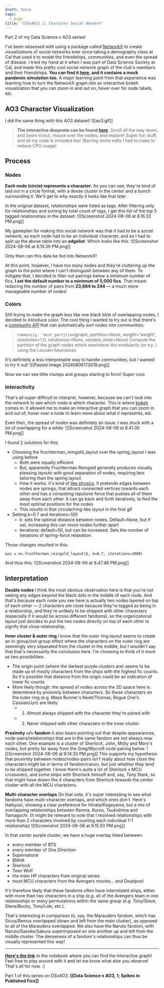```yaml
---
draft: false
tags:
  - page
title: "[DSxAO3] 2: Character Social Network"
---
```

Part 2 of my Data Science x AO3 series!

I've been obsessed with using a package called [NetworkX](https://networkx.org/documentation/stable/index.html) to create visualizations of social networks ever since taking a demography class at Cal that used it to model the friendships, communities, and even the spread of disease. I tried my hand at it when I was part of Data Science Society at Cal, and made this pretty cool social network graph of the club's members and their friendships. **You can find it [here](https://deepnote.com/workspace/dss-decal-67829aaa-bc97-418a-9cdc-52e6c221fe85/project/DSS-Mentor-Project-2325048d-5055-4511-9f4b-e44132021c67/notebook/Networks%20Analysis-a485c62c5cd7412d87b230b38a8763e2), and it contains a mock pandemic simulation too.** A major learning point from that experience was learning how to turn the NetworkX graph into an interactive bokeh visualization that you can zoom in and out on, hover over for node labels, etc. 

## AO3 Character Visualization
I did the same thing with this AO3 dataset! 
![[ao3.gif]]

>**The interactive deepnote can be found [here](https://deepnote.com/workspace/ao3-cdb24469-2834-4827-96fb-17793ac7554f/project/AO3-x-NetworkX-ebe988dc-072f-4e99-a43e-95707726522c/notebook/networkx-03b703c2181e4ca8b2f0c873f2ca863f)**. Scroll all the way down, and zoom in/out, mouse over the nodes, and explore! Super fun stuff, and all my code is included too! (Barring some edits I had to make to reduce CPU usage)

## Process 
### Nodes
**Each node (circle) represents a character.** As you can see, they're kind of laid out in a circle format, with a dense cluster in the center and a bunch surrounding it. We'll get to why exactly it looks like that later. 

In the original dataset, relationships were listed as tags. After filtering only for relationships and sorting by total count of tags, I get this list of the top 5 tagged relationships in the dataset:
![[Screenshot 2024-08-06 at 8.16.32 PM.png]]

My gameplan for making this social network was that it had to be a *social network*, so each node had to be an individual character, and so I had to split up the above table into an **edgelist**. Which looks like this: 
![[Screenshot 2024-08-06 at 8.19.39 PM.png]]

Only then can this data be fed into NetworkX!

At this point, however, I have too many nodes and they're cluttering up the graph to the point where I can't distinguish between any of them. To mitigate that, I decided to filter out pairings below a minimum number of fics. **I set the default number to a minimum of 5,000 fics**. That meant reducing the number of pairs from **23,684 to 244** — a much more manageable number of nodes!
### Colors
Still trying to make the graph less like one black blob of overlapping nodes, I decided to introduce color. The cool thing I wanted to try out is that there's a [community API](https://python-louvain.readthedocs.io/en/latest/api.html) that can automatically sort nodes into communities: 

> `community.``best_partition`(_graph_, _partition=None_, _weight='weight'_, _resolution=1.0_, _randomize=None_, _random_state=None_)
> Compute the partition of the graph nodes which maximises the modularity (or try..) using the Louvain heuristices

It's definitely a less interpretable way to handle communities, but I wanted to try it out!
![[Pasted image 20240806173019.png]]

Now we can see little clumps and groups starting to form! Super cool. 

### Interactivity
That's all super difficult to interpret, however, because we can't look into the network to see which node is which character. This is where [bokeh](https://docs.bokeh.org/en/latest/) comes in: it allowed me to make an interactive graph that you can zoom in and out of, hover over a node to learn more about what it represents, etc. 

Even then, the spread of nodes was definitely an issue. I was stuck with a lot of overlapping for a while: 
![[Screenshot 2024-08-06 at 8.41.05 PM.png]]

I found 2 solutions for this:
* Choosing the fruchterman_reingold_layout over the spring_layout I was using before
	* Both were equally efficient
	* But, apparently Fruchterman Reingold generally produces visually pleasing layouts with good separation of nodes, requiring less tailoring than the spring layout
	* How it works: it's kind of [like physics](https://www.sciencedirect.com/topics/computer-science/reingold-layout). It pretends edges between nodes are springs, that attract connected vertices towards each other *and* has a competing repulsive force that pushes all of them away from each other. It can go back and forth iteratively, to find the most optimal positions for the nodes
	* This results in that circular/ring-like layout in the first gif
* Setting k=0.7 and iterations=100
	* k: sets the optimal distance between nodes. Default=None, but if set, increasing this can move nodes further apart
	* iterations: default=50, but can be increased. Sets the number of iterations of spring-force relaxation

Those changes resulted in this:
```
pos = nx.fruchterman_reingold_layout(G, k=0.7, iterations=1000)
```

And thus this: 
![[Screenshot 2024-08-06 at 8.47.48 PM.png]]

## Interpretation
**Double nodes**
I think the most obvious observation here is that you're not seeing any edges beyond the black dots in the middle of each node. And that's because each node you see here is actually two nodes layered on top of each other — 2 characters are close because they're tagged as being in a relationship, and they're unlikely to be shipped with other characters (especially if it would be across different fandoms), so the organizational layout just decides to put the two nodes directly on top of each other to signify that close relationship.

**Inner cluster & outer ring**
I know that the outer ring layout seems to create an in-group/out-group effect where the characters on the outer ring are seemingly very separated from the cluster in the middle, but I wouldn't say that that's necessarily the conclusion here. I'm choosing to think of it more as two possibilities:
* The origin point (where the darkest purple clusters are) seems to be made up of mostly characters from the ships with the highest fic counts. So it's possible that distance from the origin could be an indication of lower fic counts
* More likely though: the spread of nodes across the 2D space here is determined by proximity between characters. So these characters on the outer ring (e.g. Maze Runner's Newt/Thomas, Rogue One's Cassian/Jyn) are likely:
	* 1. Almost always shipped with the character they're paired with
	* 2. Never shipped with other characters in the inner cluster

**Proximity =/= fandom**
It also bears pointing out that despite appearances, node-pairs/relationships that are in the same fandom are not always near each other. One example is a cluster of Sherlock, John, Molly and Mary's nodes, but pretty far away from the Greg/Mycroft node pairing below. 
![[Screenshot 2024-08-06 at 9.14.33 PM.png]]
This supports my hypothesis that proximity between nodes/nodes-pairs isn't really about how close the characters might be in terms of fandom/canon, but just whether they tend to be shipped together. I know there's quite a lot of Sherlock x MCU crossovers, and some ships with Sherlock himself and, say, Tony Stark, so that might have drawn the 4 characters from Sherlock towards the center cluster with all the MCU characters.

**Multi-character overlaps**
On that note, it's super interesting to see what fandoms have multi-character overlaps, and which ones don't. Here's Haikyuu!, showing a clear preference for Hinata/Kageyama, but a mix of overlapping relationships between Kenma, Kuroo, Tsukishima and Yamaguchi. (It might be relevant to note that I resolved relationships with more than 2 characters involved by counting each individual 1-1 relationship)
![[Screenshot 2024-08-06 at 9.15.50 PM.png]]

In that center purple cluster, we have a huge overlap listed between:
* every member of BTS
* every member of One Direction
* Supernatural
* BNHA
* Sherlock
* Teen Wolf
* the main HP characters from original series
* most MCU characters from the Avengers movies... and Deadpool

It's therefore likely that these fandoms often have interrelated ships, either with more than two characters in a ship (e.g. all of the Avengers team in one relationship) or many permutations within the same group (e.g. Tony/Steve, Steve/Bucky, Tony/Loki, etc.).

That's interesting in comparison to, say, the Marauders fandom, which has Sirius/Remus overlapped (down and left from the main cluster), as opposed to all of the Marauders overlapped. We also have the Naruto fandom, with Naruto/Sasuke/Sakura superimposed on one another up and left from the middle cluster. The denseness of a fandom's relationships can thus be visually represented this way!

----

**[Here's the link](https://deepnote.com/workspace/ao3-cdb24469-2834-4827-96fb-17793ac7554f/project/AO3-x-NetworkX-ebe988dc-072f-4e99-a43e-95707726522c/notebook/networkx-03b703c2181e4ca8b2f0c873f2ca863f)** to the notebook where you can find the interactive graph! Feel free to play around with it and let me know what else you observe! That's all for now. :)

Part 1 of this series on DSxAO3: **[[Data Science x AO3, 1; Spikes in Published Fics]]**